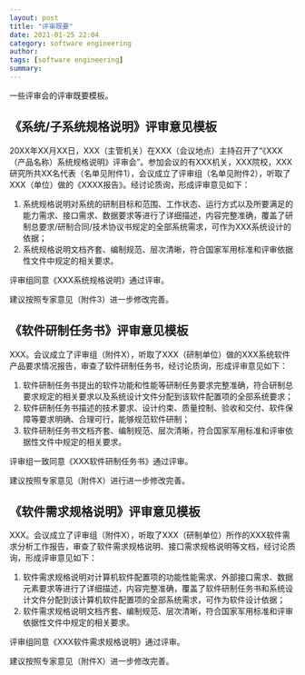```yaml
---
layout: post
title: "评审既要"
date: 2021-01-25 22:04
category: software engineering
author: 
tags: [software engineering]
summary: 
---
```


一些评审会的评审既要模板。












## 《系统/子系统规格说明》评审意见模板

20XX年XX月XX日，XXX（主管机关）在XXX（会议地点）主持召开了“《XXX（产品名称）系统规格说明》评审会”。参加会议的有XXX机关，XXX院校，XXX研究所共XX名代表（名单见附件1），会议成立了评审组（名单见附件2），听取了XXX（单位）做的《XXXX报告》。经讨论质询，形成评审意见如下：

1. 系统规格说明对系统的研制目标和范围、工作状态、运行方式以及所要满足的能力需求、接口需求、数据要求等进行了详细描述，内容完整准确，覆盖了研制总要求/研制合同/技术协议书规定的全部系统需求，可作为XXX系统设计的依据；
2. 系统规格说明文档齐套、编制规范、层次清晰，符合国家军用标准和评审依据性文件中规定的相关要求。

评审组同意《XXX系统规格说明》通过评审。

建议按照专家意见（附件3）进一步修改完善。

## 《软件研制任务书》评审意见模板

XXX。会议成立了评审组（附件X），听取了XXX（研制单位）做的XXX系统软件产品要求情况报告，审查了软件研制任务书，经讨论质询，形成评审意见如下：

1. 软件研制任务书提出的软件功能和性能等研制任务要求完整准确，符合研制总要求规定的相关要求以及系统设计文件分配到该软件配置项的全部系统要求；
2. 软件研制任务书描述的技术要求、设计约束、质量控制、验收和交付、软件保障等要求明确、合理可行，能够规范软件研制；
3. 软件研制任务书文档齐套、编制规范、层次清晰，符合国家军用标准和评审依据性文件中规定的相关要求。

评审组一致同意《XXX软件研制任务书》通过评审。

建议按照专家意见（附件X）进行进一步修改完善。

## 《软件需求规格说明》评审意见模板

XXX。会议成立了评审组（附件X），听取了XXX（研制单位）所作的XXX软件需求分析工作报告，审查了软件需求规格说明、接口需求规格说明等文档，经讨论质询，形成评审意见如下：

1. 软件需求规格说明对计算机软件配置项的功能性能需求、外部接口需求、数据元素要求等进行了详细描述，内容完整准确，覆盖了软件研制任务书和系统设计文件分配到该计算机软件配置项的全部系统需求，可作为软件设计依据；
2. 软件需求规格说明文档齐套、编制规范、层次清晰，符合国家军用标准和评审依据性文件中规定的相关要求。

评审组同意《XXX软件需求规格说明》通过评审。

建议按照专家意见（附件X）进一步修改完善。
